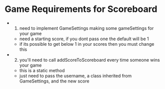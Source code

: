 # Game Requirements for Scoreboard
- 1. need to implement GameSettings making some gameSettings for your game
    - need a starting score, if you dont pass one the default will be 1
    - if its possible to get below 1 in your scores then you must change this
- 2. you'll need to call addScoreToScoreboard every time someone wins your game
    - this is a static method
    - just need to pass the username, a class inherited from GameSettings, and the new score


